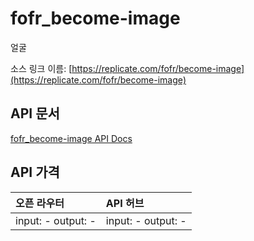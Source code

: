 # fofr_become-image

얼굴

소스 링크 이름: [https://replicate.com/fofr/become-image](https://replicate.com/fofr/become-image)

## API 문서

[fofr_become-image API Docs](../apis/kr/fofr_become-image.md)

## API 가격

| 오픈 라우터 | API 허브 |
|:---|:---|
| input: - output: - | input: - output: - |
